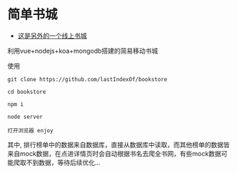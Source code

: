 # 简单书城

- [这是另外的一个线上书城](http://www.ibiquwu.com)

利用vue+nodejs+koa+mongodb搭建的简易移动书城

使用

`git clone https://github.com/lastIndexOf/bookstore`

`cd bookstore`

`npm i`

`node server`

`打开浏览器 enjoy`

其中, 排行榜单中的数据来自数据库，直接从数据库中读取，而其他榜单的数据皆来自mock数据，在点进详情页时会自动根据书名去爬全书网，有些mock数据可能爬取不到数据，等待后续优化...
